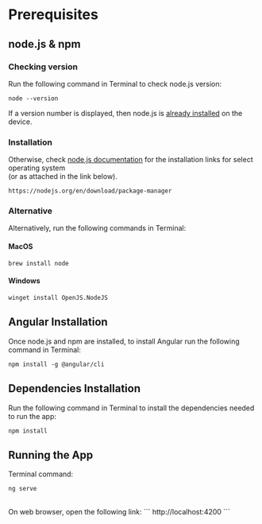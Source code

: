 # Prerequisites
## node.js & npm
### Checking version
Run the following command in Terminal to check node.js version:
```
node --version
```
If a version number is displayed, then node.js is <u>already installed</u> on the device.

### Installation
Otherwise, check [node.js documentation](https://nodejs.org/en/download/package-manager) for the installation links for select operating system <br>(or as attached in the link below).
```
https://nodejs.org/en/download/package-manager
```

### Alternative

Alternatively, run the following commands in Terminal:

#### MacOS
```
brew install node
```
#### Windows
```
winget install OpenJS.NodeJS
```

## Angular Installation
Once node.js and npm are installed, to install Angular run the following command in Terminal:
```
npm install -g @angular/cli
```

## Dependencies Installation
Run the following command in Terminal to install the dependencies needed to run the app:
```
npm install
```

## Running the App
Terminal command:
```
ng serve
```
<br>
On web browser, open the following link:
```
http://localhost:4200
```